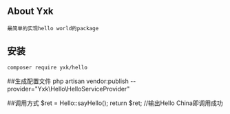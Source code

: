 ## About Yxk
    最简单的实现hello world的package

## 安装
    composer require yxk/hello
    
##生成配置文件
     php artisan vendor:publish --provider="Yxk\Hello\HelloServiceProvider" 
     
 ##调用方式
    $ret = Hello::sayHello();
    return $ret;
    //输出Hello China即调用成功
